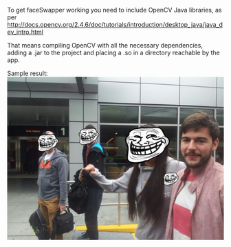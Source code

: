 To get faceSwapper working you need to include OpenCV Java libraries, as per http://docs.opencv.org/2.4.6/doc/tutorials/introduction/desktop_java/java_dev_intro.html

That means compiling OpenCV with all the necessary dependencies, adding a .jar to the project and placing a .so in a directory reachable by the app.

Sample result:
![invading friends' privacy](results/trolle1.jpg)
